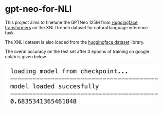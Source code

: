 # gpt-neo-for-NLI
This project aims to finetune the GPTNeo 125M from  [Huggingface transformers](https://github.com/huggingface/transformers) on the XNLI french dataset for natural language inference task. 

The XNLI dataset is also loaded from the [huggingface dataset](https://github.com/huggingface/datasets) library. 

The overal accuracy on the test set after 3 epochs of training on google colab is given below.

![alt text](./test_accuracy.png)
